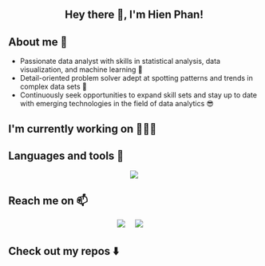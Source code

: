 <h2  align="center"> Hey there 👋, I'm Hien Phan!

<!--
**hienphan161/hienphan161** is a ✨ _special_ ✨ repository because its `README.md` (this file) appears on your GitHub profile.

Here are some ideas to get you started:

- 🔭 I’m currently working on ...
- 🌱 I’m currently learning ...
- 👯 I’m looking to collaborate on ...
- 🤔 I’m looking for help with ...
- 💬 Ask me about ...
- 📫 How to reach me: ...
- 😄 Pronouns: ...
- ⚡ Fun fact: ...
-->

## About me 🌱

- Passionate data analyst with skills in statistical analysis, data visualization, and machine learning 💪
- Detail-oriented problem solver adept at spotting patterns and trends in complex data sets 🎯
- Continuously seek opportunities to expand skill sets and stay up to date with emerging technologies in the field of data analytics 😎

## I'm currently working on 🚴🏻‍♀



## Languages and tools 🔭
<p align="center">
  <a href="https://skillicons.dev">
    <img src="https://skillicons.dev/icons?i=py,kotlin,gcp,kubernetes,redis,docker,kafka,grafana,postman" />
  </a>
</p>

## Reach me on 📫
<p align="center">
  <a target="_blank"href="https://www.linkedin.com/in/hienphan160198/"><img src="https://img.shields.io/badge/linkedin-%230077B5.svg?&style=for-the-badge&logo=linkedin&logoColor=white" /></a>&nbsp;&nbsp;&nbsp;&nbsp;
  <a href="mailto:hien.phantt161@gmail.com?subject=Hello%20Ileri,%20From%20Github"><img src="https://img.shields.io/badge/gmail-%23D14836.svg?&style=for-the-badge&logo=gmail&logoColor=white" /></a>&nbsp;&nbsp;&nbsp;&nbsp;
</p>

## Check out my repos ⬇️
